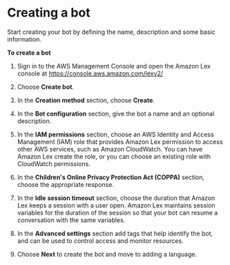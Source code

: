 # Creating a bot<a name="build-create"></a>

Start creating your bot by defining the name, description and some basic information\.

**To create a bot**

1. Sign in to the AWS Management Console and open the Amazon Lex console at [ https://console\.aws\.amazon\.com/lexv2/ ](https://console.aws.amazon.com/lexv2/)

1. Choose **Create bot**\.

1. In the **Creation method** section, choose **Create**\.

1. In the **Bot configuration** section, give the bot a name and an optional description\.

1. In the **IAM permissions** section, choose an AWS Identity and Access Management \(IAM\) role that provides Amazon Lex permission to access other AWS services, such as Amazon CloudWatch\. You can have Amazon Lex create the role, or you can choose an existing role with CloudWatch permissions\. 

1. In the **Children's Online Privacy Protection Act \(COPPA\)** section, choose the appropriate response\.

1. In the **Idle session timeout** section, choose the duration that Amazon Lex keeps a session with a user open\. Amazon Lex maintains session variables for the duration of the session so that your bot can resume a conversation with the same variables\.

1. In the **Advanced settings** section add tags that help identify the bot, and can be used to control access and monitor resources\.

1. Choose **Next** to create the bot and move to adding a language\.